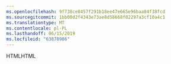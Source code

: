 ```yaml
---
ms.openlocfilehash: 9f738ce8457f291b18ee47e665e96baa84f38fcd
ms.sourcegitcommit: 1bb00d2f4343e73ae8d58668f02297a3cf10a4c1
ms.translationtype: MT
ms.contentlocale: pl-PL
ms.lasthandoff: 06/15/2019
ms.locfileid: "63878986"
---
```

<span data-ttu-id="3633f-101">HTML</span><span class="sxs-lookup"><span data-stu-id="3633f-101">HTML</span></span>